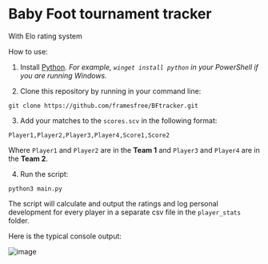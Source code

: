 # Baby Foot tournament tracker
With Elo rating system

How to use:
1. Install [Python](https://www.python.org/). *For example, `winget install python` in your PowerShell if you are running Windows.*

2. Clone this repository by running in your command line:
```
git clone https://github.com/framesfree/BFtracker.git
```

3. Add your matches to the `scores.scv` in the following format:

```
Player1,Player2,Player3,Player4,Score1,Score2
```
Where `Player1` and `Player2` are in the **Team 1** and `Player3` and `Player4` are in the **Team 2**.

4. Run the script:

```
python3 main.py
```
The script will calculate and output the ratings and log personal development for every player in a separate csv file in the `player_stats` folder.

Here is the typical console output:

![image](https://user-images.githubusercontent.com/1450852/226056017-2c04248d-a958-4941-9fb7-cfe5a5ccf79e.png)
